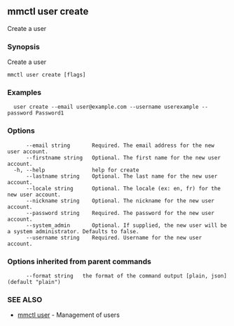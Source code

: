 ## mmctl user create

Create a user

### Synopsis

Create a user

```
mmctl user create [flags]
```

### Examples

```
  user create --email user@example.com --username userexample --password Password1
```

### Options

```
      --email string       Required. The email address for the new user account.
      --firstname string   Optional. The first name for the new user account.
  -h, --help               help for create
      --lastname string    Optional. The last name for the new user account.
      --locale string      Optional. The locale (ex: en, fr) for the new user account.
      --nickname string    Optional. The nickname for the new user account.
      --password string    Required. The password for the new user account.
      --system_admin       Optional. If supplied, the new user will be a system administrator. Defaults to false.
      --username string    Required. Username for the new user account.
```

### Options inherited from parent commands

```
      --format string   the format of the command output [plain, json] (default "plain")
```

### SEE ALSO

* [mmctl user](mmctl_user.md)	 - Management of users


